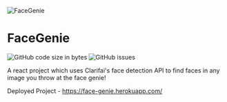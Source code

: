 ![FaceGenie](https://user-images.githubusercontent.com/21014451/187797714-6f1696af-74d7-4d62-b1c6-da21357f09d8.png)

# FaceGenie
![GitHub code size in bytes](https://img.shields.io/github/languages/code-size/rohanperi/FaceGenie)
![GitHub issues](https://img.shields.io/github/issues-raw/rohanperi/FaceGenie)

A react project which uses Clarifai's face detection API to find faces in any image you throw at the face genie!

Deployed Project - https://face-genie.herokuapp.com/ 
